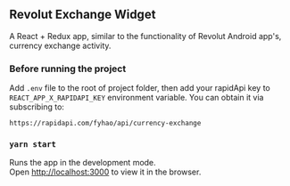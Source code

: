 ## Revolut Exchange Widget
A React + Redux app, similar to the functionality of Revolut Android app's, currency exchange activity.

### Before running the project 
Add `.env` file to the root of project folder, then add your rapidApi key to `REACT_APP_X_RAPIDAPI_KEY`
environment variable. 
You can obtain it via subscribing to: 

`https://rapidapi.com/fyhao/api/currency-exchange`

### `yarn start`

Runs the app in the development mode.<br />
Open [http://localhost:3000](http://localhost:3000) to view it in the browser.
